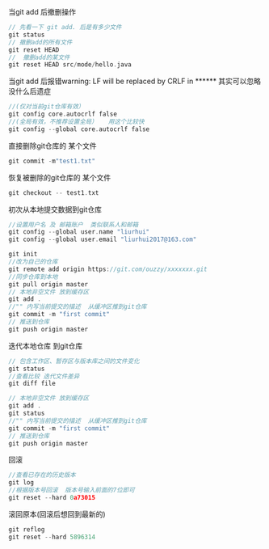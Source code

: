 
当git add 后撤删操作
```c
// 先看一下 git add. 后是有多少文件
git status
// 撤删add的所有文件
git reset HEAD
//  撤删add的某文件
git reset HEAD src/mode/hello.java
```

当git add 后报错warning: LF will be replaced by CRLF in   ******
其实可以忽略没什么后遗症
```c
//(仅对当前git仓库有效）  
git config core.autocrlf false 
//(全局有效，不推荐设置全局）   用这个比较快
git config --global core.autocrlf false 

```

直接删除git仓库的 某个文件
```c
git commit -m"test1.txt"
```
恢复被删除的git仓库的 某个文件
```c
git checkout -- test1.txt
```


初次从本地提交数据到git仓库
```c
//设置用户名 及 邮箱账户  类似联系人和邮箱
git config --global user.name "liurhui"
git config --global user.email "liurhui2017@163.com"

git init
//改为自己的仓库
git remote add origin https://git.com/ouzzy/xxxxxxx.git
//同步仓库到本地
git pull origin master
// 本地非空文件 放到缓存区
git add .
//"" 内写当前提交的描述  从缓冲区推到git仓库
git commit -m "first commit"
// 推送到仓库
git push origin master
```

迭代本地仓库 到git仓库
```c
// 包含工作区、暂存区与版本库之间的文件变化
git status
//查看比较 迭代文件差异
git diff file

// 本地非空文件 放到缓存区
git add .
git status
//"" 内写当前提交的描述  从缓冲区推到git仓库
git commit -m "first commit"
// 推送到仓库
git push origin master
```

回滚
```c
//查看已存在的历史版本 
git log
//根据版本号回滚  版本号输入前面的7位即可
git reset --hard 0a73015
```

滚回原本(回滚后想回到最新的)
```c
git reflog
git reset --hard 5896314
```